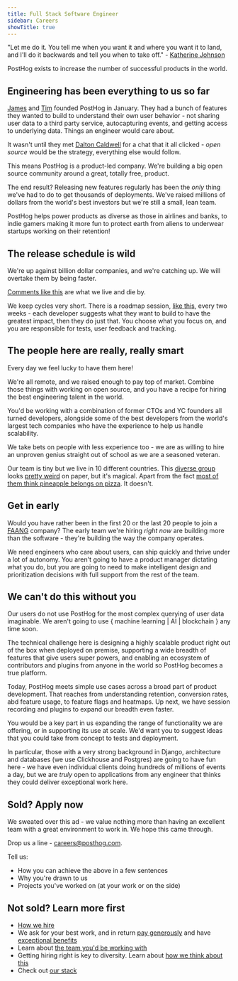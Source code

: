 ```yaml
---
title: Full Stack Software Engineer
sidebar: Careers
showTitle: true
---
```


"Let me do it. You tell me when you want it and where you want it to land, and I'll do it backwards and tell you when to take off." - [Katherine Johnson](https://www.nasa.gov/content/katherine-johnson-biography)

PostHog exists to increase the number of successful products in the world.

## Engineering has been everything to us so far

[James](https://twitter.com/james406) and [Tim](https://twitter.com/timgl) founded PostHog in January. They had a bunch of features they wanted to build to understand their own user behavior - not sharing user data to a third party service, autocapturing events, and getting access to underlying data. Things an engineer would care about.

It wasn't until they met [Dalton Caldwell](https://twitter.com/daltonc?lang=en) for a chat that it all clicked - *open source* would be the strategy, everything else would follow.

This means PostHog is a product-led company. We're building a big open source community around a great, totally free, product.

The end result? Releasing new features regularly has been the *only* thing we've had to do to get thousands of deployments. We've raised millions of dollars from the world's best investors but we're still a small, lean team.

PostHog helps power products as diverse as those in airlines and banks, to indie gamers making it more fun to protect earth from aliens to underwear startups working on their retention!

## The release schedule is wild

We're up against billion dollar companies, and we're catching up. We will overtake them by being faster.

[Comments like this](https://news.ycombinator.com/item?id=22378393) are what we live and die by.

We keep cycles very short. There is a roadmap session, [like this](https://github.com/PostHog/posthog/issues/1870), every two weeks - each developer suggests what they want to build to have the greatest impact, then they do just that. You choose what you focus on, and you are responsible for tests, user feedback and tracking.

## The people here are really, really smart

Every day we feel lucky to have them here!

We're all remote, and we raised enough to pay top of market. Combine those things with working on open source, and you have a recipe for hiring the best engineering talent in the world.

You'd be working with a combination of former CTOs and YC founders all turned developers, alongside some of the best developers from the world's largest tech companies who have the experience to help us handle scalability.

We take bets on people with less experience too - we are as willing to hire an unproven genius straight out of school as we are a seasoned veteran.

Our team is tiny but we live in 10 different countries. This [diverse group](/handbook/company/diversity) looks [pretty weird](/handbook/company/team) on paper, but it's magical. Apart from the fact [most of them think pineapple belongs on pizza](https://twitter.com/PostHogHQ/status/1319583079648923648). It doesn't.

## Get in early

Would you have rather been in the first 20 or the last 20 people to join a [FAANG](https://en.wikipedia.org/wiki/Big_Tech) company? The early team we're hiring *right now* are building more than the software - they're building the way the company operates.

We need engineers who care about users, can ship quickly and thrive under a lot of autonomy. You aren't going to have a product manager dictating what you do, but you are going to need to make intelligent design and prioritization decisions with full support from the rest of the team.

## We can't do this without you

Our users do not use PostHog for the most complex querying of user data imaginable. We aren't going to use { machine learning | AI | blockchain } any time soon. 

The technical challenge here is designing a highly scalable product right out of the box when deployed on premise, supporting a wide breadth of features that give users super powers, and enabling an ecosystem of contributors and plugins from anyone in the world so PostHog becomes a true platform.

Today, PostHog meets simple use cases across a broad part of product development. That reaches from understanding retention, conversion rates, abd feature usage, to feature flags and heatmaps. Up next, we have session recording and plugins to expand our breadth even faster.

You would be a key part in us expanding the range of functionality we are offering, or in supporting its use at scale. We'd want you to suggest ideas that you could take from concept to tests and deployment.

In particular, those with a very strong background in Django, architecture and databases (we use Clickhouse and Postgres) are going to have fun here - we have even individual clients doing hundreds of millions of events a day, but we are *truly* open to applications from any engineer that thinks they could deliver exceptional work here.

## Sold? Apply now

We sweated over this ad - we value nothing more than having an excellent team with a great environment to work in. We hope this came through.

Drop us a line - [careers@posthog.com](mailto:careers@posthog.com).

Tell us:

* How you can achieve the above in a few sentences
* Why you're drawn to us
* Projects you've worked on (at your work or on the side)

## Not sold? Learn more first

* [How we hire](/careers#the-process)
* We ask for your best work, and in return [pay generously](/handbook/people/compensation) and have [exceptional benefits](/careers/#benefits)
* Learn about [the team you'd be working with](/handbook/company/team)
* Getting hiring right is key to diversity. Learn about [how we think about this](/handbook/company/diversity)
* Check out [our stack](/docs/stack)